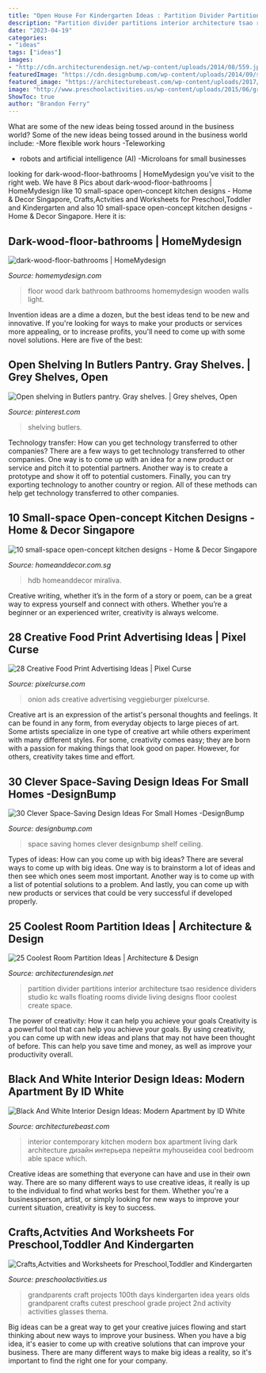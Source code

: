```yaml
---
title: "Open House For Kindergarten Ideas : Partition Divider Partitions Interior Architecture Tsao Residence Dividers Studio Kc Walls Floating Rooms Divide Living Designs Floor Coolest Create Space"
description: "Partition divider partitions interior architecture tsao residence dividers studio kc walls floating rooms divide living designs floor coolest create space"
date: "2023-04-19"
categories:
- "ideas"
tags: ["ideas"]
images:
- "http://cdn.architecturendesign.net/wp-content/uploads/2014/08/559.jpg"
featuredImage: "https://cdn.designbump.com/wp-content/uploads/2014/09/space-saving-design-ideas-012.jpg"
featured_image: "https://architecturebeast.com/wp-content/uploads/2017/05/Black-And-White-Interior-Design-Ideas-Modern-Apartment-by-ID-White-on-Architecture-Beast-04-min.jpg"
image: "http://www.preschoolactivities.us/wp-content/uploads/2015/06/grandparents-day-craft-idea-for-kids-6.jpg"
ShowToc: true
author: "Brandon Ferry"
---
```



What are some of the new ideas being tossed around in the business world?
Some of the new ideas being tossed around in the business world include: 
-More flexible work hours 
-Teleworking 
- robots and artificial intelligence (AI) 
-Microloans for small businesses

	

		
looking for dark-wood-floor-bathrooms | HomeMydesign you've visit to the right web. We have 8 Pics about dark-wood-floor-bathrooms | HomeMydesign like 10 small-space open-concept kitchen designs - Home &amp; Decor Singapore, Crafts,Actvities and Worksheets for Preschool,Toddler and Kindergarten and also 10 small-space open-concept kitchen designs - Home &amp; Decor Singapore. Here it is:
		
    
## Dark-wood-floor-bathrooms | HomeMydesign

<img loading=lazy src="https://homemydesign.com/wp-content/uploads/2013/11/dark-wood-floor-bathrooms.jpg" onerror="this.onerror=null;this.src='https://tse3.mm.bing.net/th?id=OIP.e6IemFxWWXvp8QgCl_j4wwHaLG&amp;pid=15.1';" alt="dark-wood-floor-bathrooms | HomeMydesign">

_Source: homemydesign.com_

>floor wood dark bathroom bathrooms homemydesign wooden walls light. 

	

Invention ideas are a dime a dozen, but the best ideas tend to be new and innovative. If you're looking for ways to make your products or services more appealing, or to increase profits, you'll need to come up with some novel solutions. Here are five of the best: 

    
## Open Shelving In Butlers Pantry. Gray Shelves. | Grey Shelves, Open

<img loading=lazy src="https://i.pinimg.com/736x/d1/ad/5f/d1ad5fc76118b1f8ec76dc689d29be32.jpg" onerror="this.onerror=null;this.src='https://tse2.mm.bing.net/th?id=OIP._QIxqeQ5mxHtiwWSXXqKLQHaJ3&amp;pid=15.1';" alt="Open shelving in Butlers pantry. Gray shelves. | Grey shelves, Open">

_Source: pinterest.com_

>shelving butlers. 

	

Technology transfer: How can you get technology transferred to other companies?
There are a few ways to get technology transferred to other companies. One way is to come up with an idea for a new product or service and pitch it to potential partners. Another way is to create a prototype and show it off to potential customers. Finally, you can try exporting technology to another country or region. All of these methods can help get technology transferred to other companies.

    
## 10 Small-space Open-concept Kitchen Designs - Home &amp; Decor Singapore

<img loading=lazy src="https://media.homeanddecor.com.sg/public/2016/09/42809-compact-style-three-room-hdb-flat_0_1.jpg" onerror="this.onerror=null;this.src='https://tse3.mm.bing.net/th?id=OIP.sSxG5hsMFvtFoYbVPfBxyAHaLG&amp;pid=15.1';" alt="10 small-space open-concept kitchen designs - Home &amp; Decor Singapore">

_Source: homeanddecor.com.sg_

>hdb homeanddecor miraliva. 

	

Creative writing, whether it’s in the form of a story or poem, can be a great way to express yourself and connect with others. Whether you’re a beginner or an experienced writer, creativity is always welcome.

    
## 28 Creative Food Print Advertising Ideas | Pixel Curse

<img loading=lazy src="https://pixelcurse.com/wp-content/uploads/2011/06/onion_22.jpg" onerror="this.onerror=null;this.src='https://tse2.mm.bing.net/th?id=OIP.n3rWn7usu-_oZYcCSRFZHAAAAA&amp;pid=15.1';" alt="28 Creative Food Print Advertising Ideas | Pixel Curse">

_Source: pixelcurse.com_

>onion ads creative advertising veggieburger pixelcurse. 

	

Creative art is an expression of the artist's personal thoughts and feelings. It can be found in any form, from everyday objects to large pieces of art. Some artists specialize in one type of creative art while others experiment with many different styles. For some, creativity comes easy; they are born with a passion for making things that look good on paper. However, for others, creativity takes time and effort.

    
## 30 Clever Space-Saving Design Ideas For Small Homes -DesignBump

<img loading=lazy src="https://cdn.designbump.com/wp-content/uploads/2014/09/space-saving-design-ideas-012.jpg" onerror="this.onerror=null;this.src='https://tse1.mm.bing.net/th?id=OIP.HWXpwpngd1phFnr-50t0_AHaJ4&amp;pid=15.1';" alt="30 Clever Space-Saving Design Ideas For Small Homes -DesignBump">

_Source: designbump.com_

>space saving homes clever designbump shelf ceiling. 

	

Types of ideas: How can you come up with big ideas?
There are several ways to come up with big ideas. One way is to brainstorm a lot of ideas and then see which ones seem most important. Another way is to come up with a list of potential solutions to a problem. And lastly, you can come up with new products or services that could be very successful if developed properly.

    
## 25 Coolest Room Partition Ideas | Architecture &amp; Design

<img loading=lazy src="http://cdn.architecturendesign.net/wp-content/uploads/2014/08/559.jpg" onerror="this.onerror=null;this.src='https://tse2.mm.bing.net/th?id=OIP.ezvH4qoRj1glBCBnrbwgYgHaLH&amp;pid=15.1';" alt="25 Coolest Room Partition Ideas | Architecture &amp; Design">

_Source: architecturendesign.net_

>partition divider partitions interior architecture tsao residence dividers studio kc walls floating rooms divide living designs floor coolest create space. 

	

The power of creativity: How it can help you achieve your goals
Creativity is a powerful tool that can help you achieve your goals. By using creativity, you can come up with new ideas and plans that may not have been thought of before. This can help you save time and money, as well as improve your productivity overall.

    
## Black And White Interior Design Ideas: Modern Apartment By ID White

<img loading=lazy src="https://architecturebeast.com/wp-content/uploads/2017/05/Black-And-White-Interior-Design-Ideas-Modern-Apartment-by-ID-White-on-Architecture-Beast-04-min.jpg" onerror="this.onerror=null;this.src='https://tse3.mm.bing.net/th?id=OIP.2LGM8yewbPaKM-1hAvqWPgHaJ3&amp;pid=15.1';" alt="Black And White Interior Design Ideas: Modern Apartment by ID White">

_Source: architecturebeast.com_

>interior contemporary kitchen modern box apartment living dark architecture дизайн интерьера перейти myhouseidea cool bedroom able space which. 

	

Creative ideas are something that everyone can have and use in their own way. There are so many different ways to use creative ideas, it really is up to the individual to find what works best for them. Whether you're a businessperson, artist, or simply looking for new ways to improve your current situation, creativity is key to success.

    
## Crafts,Actvities And Worksheets For Preschool,Toddler And Kindergarten

<img loading=lazy src="http://www.preschoolactivities.us/wp-content/uploads/2015/06/grandparents-day-craft-idea-for-kids-6.jpg" onerror="this.onerror=null;this.src='https://tse4.mm.bing.net/th?id=OIP.6k1Yzb6Gsl0lKIXVCB9DgwHaJ3&amp;pid=15.1';" alt="Crafts,Actvities and Worksheets for Preschool,Toddler and Kindergarten">

_Source: preschoolactivities.us_

>grandparents craft projects 100th days kindergarten idea years olds grandparent crafts cutest preschool grade project 2nd activity activities glasses thema. 

	

Big ideas can be a great way to get your creative juices flowing and start thinking about new ways to improve your business. When you have a big idea, it's easier to come up with creative solutions that can improve your business. There are many different ways to make big ideas a reality, so it's important to find the right one for your company.

